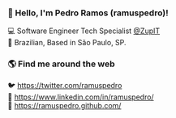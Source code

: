 ### 👋 Hello, I'm Pedro Ramos (ramuspedro)!

💻 Software Engineer Tech Specialist [@ZupIT](https://www.zup.com.br/) <br>
🏡 Brazilian, Based in São Paulo, SP. 

### 🌎 Find me around the web

🐦 https://twitter.com/ramuspedro <br>
💼 https://www.linkedin.com/in/ramuspedro/ <br>
🚀 https://ramuspedro.github.com/ <br>
